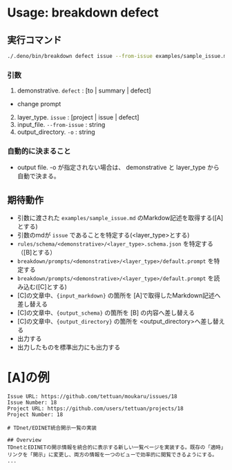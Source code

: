# Usage: breakdown defect

## 実行コマンド
```sh
./.deno/bin/breakdown defect issue --from-issue examples/sample_issue.md 
```

### 引数
1. demonstrative. `defect` : [to | summary | defect]
  - change prompt
2. layer_type. `issue` : [project | issue | defect]
3. input_file. `--from-issue` : string
4. output_directory. `-o` : string

### 自動的に決まること
- output file. -o が指定されない場合は、 demonstrative と layer_type から自動で決まる。

## 期待動作
- 引数に渡された `examples/sample_issue.md` のMarkdow記述を取得する([A]とする)
- 引数のmdが `issue` であることを特定する(<layer_type>とする)
- `rules/schema/<demonstrative>/<layer_type>.schema.json` を特定する（[B]とする）
- `breakdown/prompts/<demonstrative>/<layer_type>/default.prompt` を特定する
- `breakdown/prompts/<demonstrative>/<layer_type>/default.prompt` を読み込む([C]とする)
- [C]の文章中、`{input_markdown}` の箇所を [A]で取得したMarkdown記述へ差し替える
- [C]の文章中、`{output_schema}` の箇所を [B] の内容へ差し替える
- [C]の文章中、`{output_directory}` の箇所を <output_directory>へ差し替える
- 出力する
- 出力したものを標準出力にも出力する


# [A]の例
````
Issue URL: https://github.com/tettuan/moukaru/issues/18
Issue Number: 18
Project URL: https://github.com/users/tettuan/projects/18
Project Number: 18

# TDnet/EDINET統合開示一覧の実装

## Overview
TDnetとEDINETの開示情報を統合的に表示する新しい一覧ページを実装する。既存の「適時」リンクを「開示」に変更し、両方の情報を一つのビューで効率的に閲覧できるようにする。
...
````
